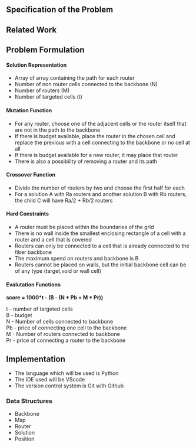 <!-- # IART 2024 - Router Placement -->
## Specification of the Problem

## Related Work

## Problem Formulation

#### Solution Representation

+ Array of array containing the path for each router
+ Number of non router cells connected to the backbone (N)
+ Number of routers (M)
+ Number of targeted cells (t)

#### Mutation Function

+ For any router, choose one of the adjacent cells or the router itself that are not in the path to the backbone
+ If there is budget available, place the router in the chosen cell and replace the previous with a cell connecting to the backbone or no cell at all
+ If there is budget available for a new router, it may place that router
+ There is also a possibility of removing a router and its path

#### Crossover Function

+ Divide the number of routers by two and choose the first half for each
+ For a solution A with Ra routers and another solution B with Rb routers, the child C will have Ra/2 + Rb/2 routers

#### Hard Constraints

+ A router must be placed within the boundaries of the grid
+ There is no wall inside the smallest enclosing rectangle of a cell with a router and a cell that is covered
+ Routers can only be connected to a cell that is already connected to the fiber backbone
+ The maximum spend on routers and backbone is B
+ Routers cannot be placed on walls, but the initial backbone cell can be of any type (target,void or wall cell)

#### Evalutation Functions

**score = 1000\*t - (B - (N * Pb + M * Pr))**

t  - number of targeted cells \
B  - budget \
N  - Number of cells connected to backbone \
Pb - price of connecting one cell to the backbone \
M  -  Number of routers connected to backbone \
Pr - price of connecting a router to the backbone 

## Implementation

+ The language which will be used is Python
+ The IDE used will be VScode
+ The version control system is Git with Github

### Data Structures

+ Backbone
+ Map
+ Router
+ Solution
+ Position